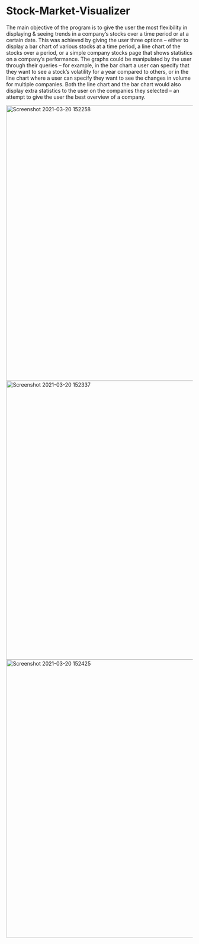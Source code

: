 # Stock-Market-Visualizer
The main objective of the program is to give the user the most flexibility in displaying & seeing trends in a company’s stocks over a time period or at a certain date. This was achieved by giving the user three options – either to display a bar chart of various stocks at a time period, a line chart of the stocks over a period, or a simple company stocks page that shows statistics on a company’s performance.  The graphs could be manipulated by the user through their queries – for example, in the bar chart a user can specify that they want to see a stock’s volatility for a year compared to others, or in the line chart where a user can specify they want to see the changes in volume for multiple companies. Both the line chart and the bar chart would also display extra statistics to the user on the companies they selected – an attempt to give the user the best overview of a company. 



<img width="741" alt="Screenshot 2021-03-20 152258" src="https://user-images.githubusercontent.com/73280812/111875291-e9753280-8990-11eb-99aa-f4207961d834.png">



<img width="750" alt="Screenshot 2021-03-20 152337" src="https://user-images.githubusercontent.com/73280812/111875323-132e5980-8991-11eb-8eba-acc7d64641a0.png">



<img width="748" alt="Screenshot 2021-03-20 152425" src="https://user-images.githubusercontent.com/73280812/111875346-31945500-8991-11eb-95de-6a837a832f3c.png">
